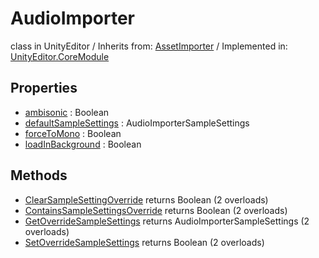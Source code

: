 # AudioImporter
class in UnityEditor
 / Inherits from: <a href="https://docs.unity3d.com/6000.0/Documentation/ScriptReference/AssetImporter.html">AssetImporter</a> / Implemented in: <a href="https://docs.unity3d.com/6000.0/Documentation/ScriptReference/UnityEditor.CoreModule.html">UnityEditor.CoreModule</a>
## Properties
- <a href="https://docs.unity3d.com/6000.0/Documentation/ScriptReference/AudioImporter-ambisonic.html">ambisonic</a> : Boolean
- <a href="https://docs.unity3d.com/6000.0/Documentation/ScriptReference/AudioImporter-defaultSampleSettings.html">defaultSampleSettings</a> : AudioImporterSampleSettings
- <a href="https://docs.unity3d.com/6000.0/Documentation/ScriptReference/AudioImporter-forceToMono.html">forceToMono</a> : Boolean
- <a href="https://docs.unity3d.com/6000.0/Documentation/ScriptReference/AudioImporter-loadInBackground.html">loadInBackground</a> : Boolean
## Methods
- <a href="https://docs.unity3d.com/6000.0/Documentation/ScriptReference/AudioImporter.ClearSampleSettingOverride.html">ClearSampleSettingOverride</a> returns Boolean (2 overloads)
- <a href="https://docs.unity3d.com/6000.0/Documentation/ScriptReference/AudioImporter.ContainsSampleSettingsOverride.html">ContainsSampleSettingsOverride</a> returns Boolean (2 overloads)
- <a href="https://docs.unity3d.com/6000.0/Documentation/ScriptReference/AudioImporter.GetOverrideSampleSettings.html">GetOverrideSampleSettings</a> returns AudioImporterSampleSettings (2 overloads)
- <a href="https://docs.unity3d.com/6000.0/Documentation/ScriptReference/AudioImporter.SetOverrideSampleSettings.html">SetOverrideSampleSettings</a> returns Boolean (2 overloads)
